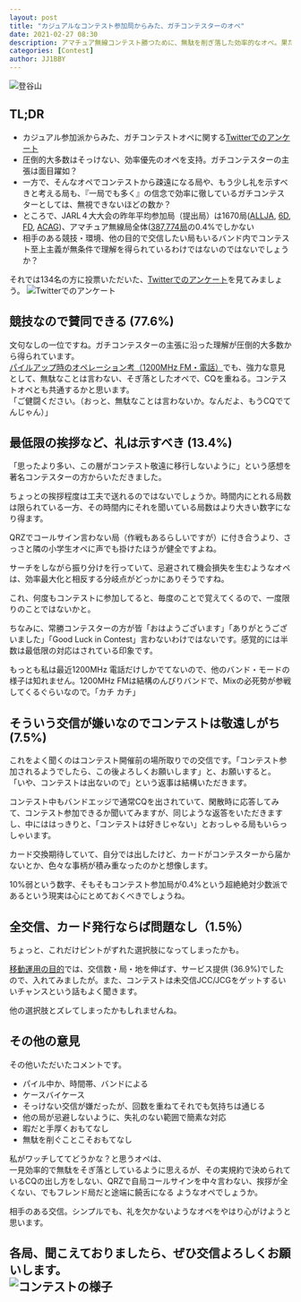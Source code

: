```yaml
---
layout: post
title: "カジュアルなコンテスト参加局からみた、ガチコンテスターのオペ"
date: 2021-02-27 08:30
description: アマチュア無線コンテスト勝つために、無駄を削ぎ落した効率的なオペ。果たしてカジュアル派はどうみているのか？
categories: [Contest]
author: JJ1BBY
---
```

![登谷山](https://user-images.githubusercontent.com/79028771/109361827-1b810080-78cd-11eb-9ae9-2e967c3c08d1.jpg)  
## TL;DR
* カジュアル参加派からみた、ガチコンテストオペに関する[Twitterでのアンケート](https://twitter.com/JJ1BBY/status/1364707168876855298?s=20)
* 圧倒的大多数はそっけない、効率優先のオペを支持。ガチコンテスターの主張は面目躍如？
* 一方で、そんなオペでコンテストから疎遠になる局や、もう少し礼を示すべきと考える局も、『一局でも多く』の信念で効率に徹しているガチコンテスターとしては、無視できないほどの数か？
* ところで、JARL４大大会の昨年平均参加局（提出局）は1670局([ALLJA](https://www.jarl.org/Japanese/1_Tanoshimo/1-1_Contest/all_ja/2020/area.html), [6D](https://www.jarl.org/Japanese/1_Tanoshimo/1-1_Contest/6m/2020/area.html), [FD](https://www.jarl.org/Japanese/1_Tanoshimo/1-1_Contest/fd/2020/area.html), [ACAG](https://www.jarl.org/Japanese/1_Tanoshimo/1-1_Contest/all_cg/2019/area.html))、アマチュア無線局全体([387,774局](https://www.tele.soumu.go.jp/musen/SearchServlet?SK=2&pageID=3&SelectID=1&SelectOW=01)の0.4%でしかない
* 相手のある競技・環境、他の目的で交信したい局もいるバンド内でコンテスト至上主義が無条件で理解を得られているわけではないのではないでしょうか？

それでは134名の方に投票いただいた、[Twitterでのアンケート](https://twitter.com/JJ1BBY/status/1364707168876855298?s=20)を見てみましょう。
![Twitterでのアンケート](https://user-images.githubusercontent.com/79028771/109361456-4b7bd400-78cc-11eb-9b3b-cf331a108ae3.png)

## 競技なので賛同できる (77.6%)
文句なしの一位ですね。ガチコンテスターの主張に沿った理解が圧倒的大多数から得られています。[パイルアップ時のオペレーション考（1200MHz FM・電話）](https://jj1bby.com/tips/2021/02/17/Contest-Operation-at-pile-up.html)でも、強力な意見として、無駄なことは言わない、そぎ落としたオペで、CQを重ねる。コンテストオペとも共通するかと思います。  
「ご健闘ください。（おっと、無駄なことは言わないか。なんだよ、もうCQでてんじゃん）」  


## 最低限の挨拶など、礼は示すべき (13.4%)
「思ったより多い、この層がコンテスト敬遠に移行しないように」という感想を著名コンテスターの方からいただきました。  

ちょっとの挨拶程度は工夫で送れるのではないでしょうか。時間内にとれる局数は限られている一方、その時間内にそれを聞いている局数はより大きい数字になり得ます。  

QRZでコールサイン言わない局（作戦もあるらしいですが）に付き合うより、さっさと隣の小学生オペに声でも掛けたほうが健全ですよね。  

サーチをしながら振り分けを行っていて、忌避されて機会損失を生むようなオペは、効率最大化と相反する分岐点がどっかにありそうですね。  

これ、何度もコンテストに参加してると、毎度のことで覚えてくるので、一度限りのことではないかと。  

ちなみに、常勝コンテスターの方が皆「おはようございます」「ありがとうございました」「Good Luck in Contest」言わないわけではないです。感覚的には半数は最低限の対応はされている印象です。  

もっとも私は最近1200MHz 電話だけしかでてないので、他のバンド・モードの様子は知れません。1200MHz FMは結構のんびりバンドで、Mixの必死勢が参戦してくるぐらいなので。「カチ カチ」  


## そういう交信が嫌いなのでコンテストは敬遠しがち(7.5%)
これをよく聞くのはコンテスト開催前の場所取りでの交信です。「コンテスト参加されるようでしたら、この後よろしくお願いします」と、お願いすると。
「いや、コンテストは出ないので」という返事は結構いただきます。  

コンテスト中もバンドエッジで通常CQを出されていて、閑散時に応答してみて、コンテスト参加できるか聞いてみますが、同じような返答をいただきますし、中にははっきりと、「コンテストは好きじゃない」とおっしゃる局もいらっしゃいます。

カード交換期待していて、自分では出したけど、カードがコンテスターから届かないとか、色々な事柄が積み重なったのかと想像します。  

10%弱という数字、そもそもコンテスト参加局が0.4%という超絶絶対少数派であるという現実は心にとめておくべきでしょうね。  


## 全交信、カード発行ならば問題なし（1.5％）
ちょっと、これだけピントがずれた選択肢になってしまったかも。  

[移動運用の目的](https://jj1bby.com/portable/2021/02/23/Portable-Objectives.html)では、交信数・局・地を伸ばす、サービス提供 (36.9%)でしたので、入れてみましたが。また、コンテストは未交信JCC/JCGをゲットするいいチャンスという話もよく聞きます。  

他の選択肢とズレてしまったかもしれませんね。  


## その他の意見
その他いただいたコメントです。  
* パイル中か、時間帯、バンドによる
* ケースバイケース
* そっけない交信が嫌だったが、回数を重ねてそれでも気持ちは通じる
* 他の局が忌避しないように、失礼のない範囲で簡素な対応
* 暇だと手厚くおもてなし
* 無駄を削ぐことこそおもてなし

私がワッチしててどうかな？と思うオペは、  
一見効率的で無駄をそぎ落としているように思えるが、その実規約で決められているCQの出し方をしない、QRZで自局コールサインを中々言わない、挨拶が全くない、でもフレンド局だと途端に饒舌になる
ようなオペでしょうか。  

相手のある交信。シンプルでも、礼を欠かないようなオペをやはり心がけようと思います。  

各局、聞こえておりましたら、ぜひ交信よろしくお願いします。  
![コンテストの様子](https://user-images.githubusercontent.com/79028771/109365255-18d5d980-78d4-11eb-9807-dbe4034686b8.jpg)
---
  
<script src="https://utteranc.es/client.js"
        repo="JJ1BBY/JJ1BBY.github.io"
        issue-term="pathname"
        theme="github-light"
        crossorigin="anonymous"
        async>
</script>

